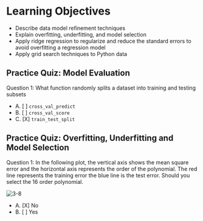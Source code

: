 # Learning Objectives

* Describe data model refinement techniques
* Explain overfitting, underfitting, and model selection
* Apply ridge regression to regularize and reduce the standard errors to avoid overfitting a regression model
* Apply grid search techniques to Python data

## Practice Quiz: Model Evaluation

Question 1: What function randomly splits a dataset into training and testing subsets

- A. [ ] ```cross_val_predict```
- B. [ ] ```cross_val_score```
- C. [X] ```train_test_split```

## Practice Quiz: Overfitting, Underfitting and Model Selection

Question 1: In the following plot, the vertical axis shows the mean square error and the horizontal axis represents the order of the polynomial. The red line represents the training error the blue line is the test error. Should you select the 16 order polynomial.

![3-8](https://user-images.githubusercontent.com/17474099/119517776-33570c00-bd78-11eb-9c8f-84a2c0838063.png)

- A. [X] No
- B. [ ] Yes
